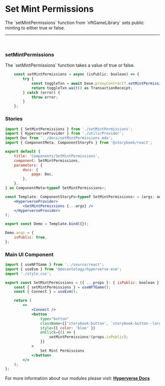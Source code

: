 # Set Mint Permissions

<p> The `setMintPermissions` function from `nftGameLibrary` sets public minting to either true or false. </p>

---

<br>

### setMintPermissions

<p> The `setMintPermissions` function takes a value of true or false. </p>

```jsx
	const setMintPermissions = async (isPublic: boolean) => {
		try {
			const toggleTxn = await base.proxyContract?.setMintPermissions(isPublic);
			return toggleTxn.wait() as TransactionReceipt;
		} catch (error) {
			throw error;
		}
	};
```

### Stories

```jsx
import { SetMintPermissions } from './setMintPermissions';
import { HyperverseProvider } from './utils/Provider';
import Doc from '../docs/setMintPermissions.mdx';
import { ComponentMeta, ComponentStoryFn } from '@storybook/react';

export default {
	title: 'Components/SetMintPermissions',
	component: SetMintPermissions,
	parameters: {
		docs: {
			page: Doc,
		},
	},
} as ComponentMeta<typeof SetMintPermissions>;

const Template: ComponentStoryFn<typeof SetMintPermissions> = (args: any) => (
	<HyperverseProvider>
		<SetMintPermissions {...args} />
	</HyperverseProvider>
);

export const Demo = Template.bind({});

Demo.args = {
	isPublic: true,
};
```

### Main UI Component

```jsx
import { useNFTGame } from '../source/react';
import { useEvm } from '@decentology/hyperverse-evm';
import './style.css';

export const SetMintPermissions = ({ ...props }: { isPublic: boolean }) => {
	const { setMintPermissions } = useNFTGame();
	const { Connect } = useEvm();

	return (
		<>
			<Connect />
			<button
				type="button"
				className={['storybook-button', `storybook-button--large`].join(' ')}
				style={{ color: 'blue' }}
				onClick={() => {
					setMintPermissions!(props.isPublic);
				}}
			>
				Set Mint Permissions
			</button>
		</>
	);
};
```

For more information about our modules please visit: [**Hyperverse Docs**](docs.hyperverse.dev)
